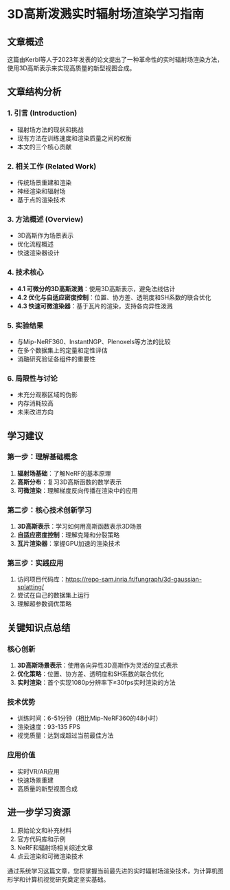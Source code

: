 # 3D高斯泼溅实时辐射场渲染学习指南

## 文章概述
这篇由Kerbl等人于2023年发表的论文提出了一种革命性的实时辐射场渲染方法，使用3D高斯表示来实现高质量的新型视图合成。

## 文章结构分析

### 1. 引言 (Introduction)
- 辐射场方法的现状和挑战
- 现有方法在训练速度和渲染质量之间的权衡
- 本文的三个核心贡献

### 2. 相关工作 (Related Work)
- 传统场景重建和渲染
- 神经渲染和辐射场
- 基于点的渲染技术

### 3. 方法概述 (Overview)
- 3D高斯作为场景表示
- 优化流程概述
- 快速渲染器设计

### 4. 技术核心
- **4.1 可微分的3D高斯泼溅**：使用3D高斯表示，避免法线估计
- **4.2 优化与自适应密度控制**：位置、协方差、透明度和SH系数的联合优化
- **4.3 快速可微渲染器**：基于瓦片的渲染，支持各向异性泼溅

### 5. 实验结果
- 与Mip-NeRF360、InstantNGP、Plenoxels等方法的比较
- 在多个数据集上的定量和定性评估
- 消融研究验证各组件的重要性

### 6. 局限性与讨论
- 未充分观察区域的伪影
- 内存消耗较高
- 未来改进方向

## 学习建议

### 第一步：理解基础概念
1. **辐射场基础**：了解NeRF的基本原理
2. **高斯分布**：复习3D高斯函数的数学表示
3. **可微渲染**：理解梯度反向传播在渲染中的应用

### 第二步：核心技术创新学习
1. **3D高斯表示**：学习如何用高斯函数表示3D场景
2. **自适应密度控制**：理解克隆和分裂策略
3. **瓦片渲染器**：掌握GPU加速的渲染技术

### 第三步：实践应用
1. 访问项目代码库：https://repo-sam.inria.fr/fungraph/3d-gaussian-splatting/
2. 尝试在自己的数据集上运行
3. 理解超参数调优策略

## 关键知识点总结

### 核心创新
1. **3D高斯场景表示**：使用各向异性3D高斯作为灵活的显式表示
2. **优化策略**：位置、协方差、透明度和SH系数的联合优化
3. **实时渲染**：首个实现1080p分辨率下≥30fps实时渲染的方法

### 技术优势
- 训练时间：6-51分钟（相比Mip-NeRF360的48小时）
- 渲染速度：93-135 FPS
- 视觉质量：达到或超过当前最佳方法

### 应用价值
- 实时VR/AR应用
- 快速场景重建
- 高质量的新型视图合成

## 进一步学习资源
1. 原始论文和补充材料
2. 官方代码库和示例
3. NeRF和辐射场相关综述文章
4. 点云渲染和可微渲染技术

通过系统学习这篇文章，您将掌握当前最先进的实时辐射场渲染技术，为计算机图形学和计算机视觉研究奠定坚实基础。
